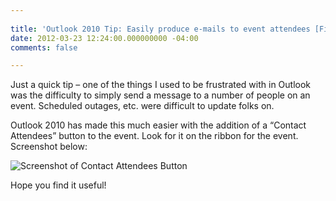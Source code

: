 ```yaml
---
 
title: 'Outlook 2010 Tip: Easily produce e-mails to event attendees [Field Notes]'
date: 2012-03-23 12:24:00.000000000 -04:00
comments: false

---
```

Just a quick tip – one of the things I used to be frustrated with in Outlook was the difficulty to simply send a message to a number of people on an event. Scheduled outages, etc. were difficult to update folks on.

Outlook 2010 has made this much easier with the addition of a “Contact Attendees” button to the event. Look for it on the ribbon for the event. Screenshot below:

![Screenshot of Contact Attendees Button]({{site.post-images}}/2012-03-23_Office2010_ContactAttendees.png)

Hope you find it useful!
